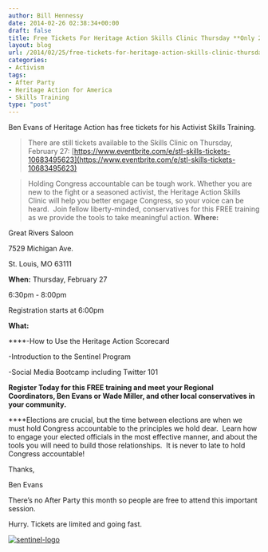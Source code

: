 ```yaml
---
author: Bill Hennessy
date: 2014-02-26 02:38:34+00:00
draft: false
title: Free Tickets For Heritage Action Skills Clinic Thursday **Only 20 Tix Left!**
layout: blog
url: /2014/02/25/free-tickets-for-heritage-action-skills-clinic-thursday/
categories:
- Activism
tags:
- After Party
- Heritage Action for America
- Skills Training
type: "post"
---
```


Ben Evans of Heritage Action has free tickets for his Activist Skills Training.


> There are still tickets available to the Skills Clinic on Thursday, February 27: [https://www.eventbrite.com/e/stl-skills-tickets-10683495623](https://www.eventbrite.com/e/stl-skills-tickets-10683495623)




> Holding Congress accountable can be tough work. Whether you are new to the fight or a seasoned activist, the Heritage Action Skills Clinic will help you better engage Congress, so your voice can be heard.  Join fellow liberty-minded, conservatives for this FREE training as we provide the tools to take meaningful action.
**Where:**

Great Rivers Saloon

7529 Michigan Ave.

St. Louis, MO 63111

**When:**
Thursday, February 27

6:30pm - 8:00pm

Registration starts at 6:00pm

**What:**

****-How to Use the Heritage Action Scorecard

-Introduction to the Sentinel Program

-Social Media Bootcamp including Twitter 101

**Register Today for this FREE training and meet your Regional Coordinators, Ben Evans or Wade Miller, and other local conservatives in your community.**

****Elections are crucial, but the time between elections are when we must hold Congress accountable to the principles we hold dear.  Learn how to engage your elected officials in the most effective manner, and about the tools you will need to build those relationships.  It is never to late to hold Congress accountable!

Thanks,

Ben Evans


There’s no After Party this month so people are free to attend this important session.

Hurry. Tickets are limited and going fast.

[![sentinel-logo](https://hennessysview.com/wp-content/uploads/2014/02/sentinel-logo_thumb.png)
](https://hennessysview.com/wp-content/uploads/2014/02/sentinel-logo.png)
